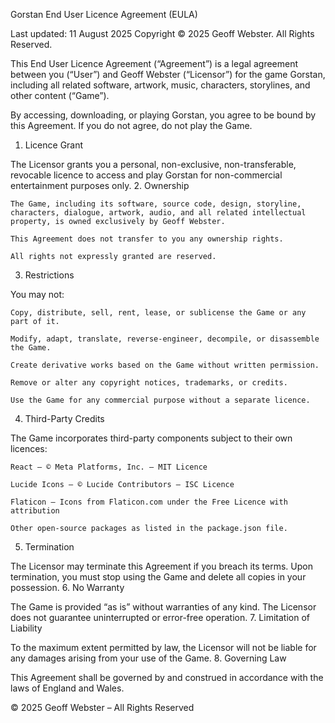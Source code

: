 Gorstan End User Licence Agreement (EULA)

Last updated: 11 August 2025
Copyright © 2025 Geoff Webster. All Rights Reserved.

This End User Licence Agreement (“Agreement”) is a legal agreement between you (“User”) and Geoff Webster (“Licensor”) for the game Gorstan, including all related software, artwork, music, characters, storylines, and other content (“Game”).

By accessing, downloading, or playing Gorstan, you agree to be bound by this Agreement. If you do not agree, do not play the Game.
1. Licence Grant

The Licensor grants you a personal, non-exclusive, non-transferable, revocable licence to access and play Gorstan for non-commercial entertainment purposes only.
2. Ownership

    The Game, including its software, source code, design, storyline, characters, dialogue, artwork, audio, and all related intellectual property, is owned exclusively by Geoff Webster.

    This Agreement does not transfer to you any ownership rights.

    All rights not expressly granted are reserved.

3. Restrictions

You may not:

    Copy, distribute, sell, rent, lease, or sublicense the Game or any part of it.

    Modify, adapt, translate, reverse-engineer, decompile, or disassemble the Game.

    Create derivative works based on the Game without written permission.

    Remove or alter any copyright notices, trademarks, or credits.

    Use the Game for any commercial purpose without a separate licence.

4. Third-Party Credits

The Game incorporates third-party components subject to their own licences:

    React – © Meta Platforms, Inc. – MIT Licence

    Lucide Icons – © Lucide Contributors – ISC Licence

    Flaticon – Icons from Flaticon.com under the Free Licence with attribution

    Other open-source packages as listed in the package.json file.

5. Termination

The Licensor may terminate this Agreement if you breach its terms. Upon termination, you must stop using the Game and delete all copies in your possession.
6. No Warranty

The Game is provided “as is” without warranties of any kind. The Licensor does not guarantee uninterrupted or error-free operation.
7. Limitation of Liability

To the maximum extent permitted by law, the Licensor will not be liable for any damages arising from your use of the Game.
8. Governing Law

This Agreement shall be governed by and construed in accordance with the laws of England and Wales.

© 2025 Geoff Webster – All Rights Reserved